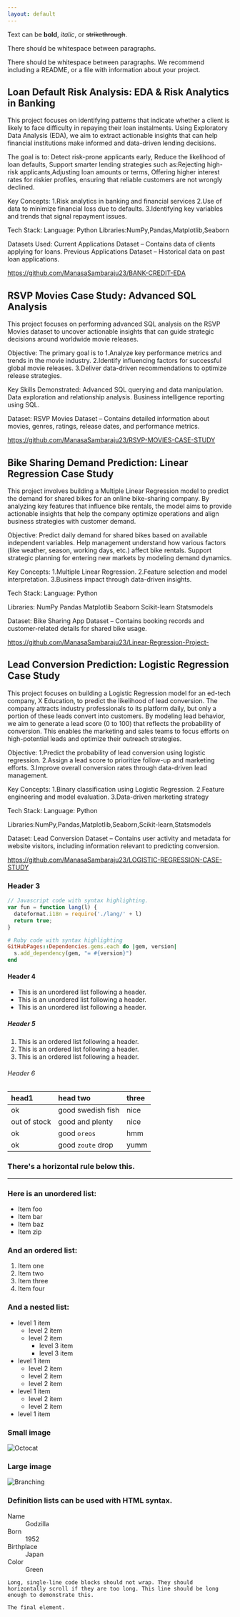 ```yaml
---
layout: default
---
```


Text can be **bold**, _italic_, or ~~strikethrough~~.



There should be whitespace between paragraphs.

There should be whitespace between paragraphs. We recommend including a README, or a file with information about your project.

##  Loan Default Risk Analysis: EDA & Risk Analytics in Banking
This project focuses on identifying patterns that indicate whether a client is likely to face difficulty in repaying their loan instalments. Using Exploratory Data Analysis (EDA), we aim to extract actionable insights that can help financial institutions make informed and data-driven lending decisions.

The goal is to:
Detect risk-prone applicants early,
Reduce the likelihood of loan defaults,
Support smarter lending strategies such as:Rejecting high-risk applicants,Adjusting loan amounts or terms,
Offering higher interest rates for riskier profiles,
ensuring that reliable customers are not wrongly declined.

Key Concepts:
1.Risk analytics in banking and financial services
2.Use of data to minimize financial loss due to defaults.
3.Identifying key variables and trends that signal repayment issues.

Tech Stack:
Language: Python
Libraries:NumPy,Pandas,Matplotlib,Seaborn

Datasets Used:
Current Applications Dataset – Contains data of clients applying for loans.
Previous Applications Dataset – Historical data on past loan applications.

https://github.com/ManasaSambaraju23/BANK-CREDIT-EDA

## RSVP Movies Case Study: Advanced SQL Analysis
This project focuses on performing advanced SQL analysis on the RSVP Movies dataset to uncover actionable insights that can guide strategic decisions around worldwide movie releases.

Objective:
The primary goal is to
1.Analyze key performance metrics and trends in the movie industry.
2.Identify influencing factors for successful global movie releases.
3.Deliver data-driven recommendations to optimize release strategies.

Key Skills Demonstrated:
Advanced SQL querying and data manipulation.
Data exploration and relationship analysis.
Business intelligence reporting using SQL.

Dataset:
RSVP Movies Dataset – Contains detailed information about movies, genres, ratings, release dates, and performance metrics.

https://github.com/ManasaSambaraju23/RSVP-MOVIES-CASE-STUDY
##  Bike Sharing Demand Prediction: Linear Regression Case Study
This project involves building a Multiple Linear Regression model to predict the demand for shared bikes for an online bike-sharing company. By analyzing key features that influence bike rentals, the model aims to provide actionable insights that help the company optimize operations and align business strategies with customer demand.

Objective:
Predict daily demand for shared bikes based on available independent variables.
Help management understand how various factors (like weather, season, working days, etc.) affect bike rentals.
Support strategic planning for entering new markets by modeling demand dynamics.

Key Concepts:
1.Multiple Linear Regression.
2.Feature selection and model interpretation.
3.Business impact through data-driven insights.

Tech Stack:
Language: Python

Libraries:
NumPy
Pandas
Matplotlib
Seaborn
Scikit-learn
Statsmodels

Dataset:
Bike Sharing App Dataset – Contains booking records and customer-related details for shared bike usage.

https://github.com/ManasaSambaraju23/Linear-Regression-Project-

##  Lead Conversion Prediction: Logistic Regression Case Study
This project focuses on building a Logistic Regression model for an ed-tech company, X Education, to predict the likelihood of lead conversion. The company attracts industry professionals to its platform daily, but only a portion of these leads convert into customers.
By modeling lead behavior, we aim to generate a lead score (0 to 100) that reflects the probability of conversion. This enables the marketing and sales teams to focus efforts on high-potential leads and optimize their outreach strategies. 

Objective:
1.Predict the probability of lead conversion using logistic regression.
2.Assign a lead score to prioritize follow-up and marketing efforts.
3.Improve overall conversion rates through data-driven lead management.

Key Concepts:
1.Binary classification using Logistic Regression.
2.Feature engineering and model evaluation.
3.Data-driven marketing strategy

Tech Stack:
Language: Python

Libraries:NumPy,Pandas,Matplotlib,Seaborn,Scikit-learn,Statsmodels

Dataset:
Lead Conversion Dataset – Contains user activity and metadata for website visitors, including information relevant to predicting conversion.

https://github.com/ManasaSambaraju23/LOGISTIC-REGRESSION-CASE-STUDY
### Header 3

```js
// Javascript code with syntax highlighting.
var fun = function lang(l) {
  dateformat.i18n = require('./lang/' + l)
  return true;
}
```

```ruby
# Ruby code with syntax highlighting
GitHubPages::Dependencies.gems.each do |gem, version|
  s.add_dependency(gem, "= #{version}")
end
```

#### Header 4

*   This is an unordered list following a header.
*   This is an unordered list following a header.
*   This is an unordered list following a header.

##### Header 5

1.  This is an ordered list following a header.
2.  This is an ordered list following a header.
3.  This is an ordered list following a header.

###### Header 6

| head1        | head two          | three |
|:-------------|:------------------|:------|
| ok           | good swedish fish | nice  |
| out of stock | good and plenty   | nice  |
| ok           | good `oreos`      | hmm   |
| ok           | good `zoute` drop | yumm  |

### There's a horizontal rule below this.

* * *

### Here is an unordered list:

*   Item foo
*   Item bar
*   Item baz
*   Item zip

### And an ordered list:

1.  Item one
1.  Item two
1.  Item three
1.  Item four

### And a nested list:

- level 1 item
  - level 2 item
  - level 2 item
    - level 3 item
    - level 3 item
- level 1 item
  - level 2 item
  - level 2 item
  - level 2 item
- level 1 item
  - level 2 item
  - level 2 item
- level 1 item

### Small image

![Octocat](https://github.githubassets.com/images/icons/emoji/octocat.png)

### Large image

![Branching](https://guides.github.com/activities/hello-world/branching.png)


### Definition lists can be used with HTML syntax.

<dl>
<dt>Name</dt>
<dd>Godzilla</dd>
<dt>Born</dt>
<dd>1952</dd>
<dt>Birthplace</dt>
<dd>Japan</dd>
<dt>Color</dt>
<dd>Green</dd>
</dl>

```
Long, single-line code blocks should not wrap. They should horizontally scroll if they are too long. This line should be long enough to demonstrate this.
```

```
The final element.
```
